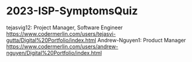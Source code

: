 # 2023-ISP-SymptomsQuiz

tejasvig12: Project Manager, Software Engineer
  https://www.codermerlin.com/users/tejasvi-gutta/Digital%20Portfolio/index.html
Andrew-Nguyen1: Product Manager
  https://www.codermerlin.com/users/andrew-nguyen/Digital%20Portfolio/index.html
